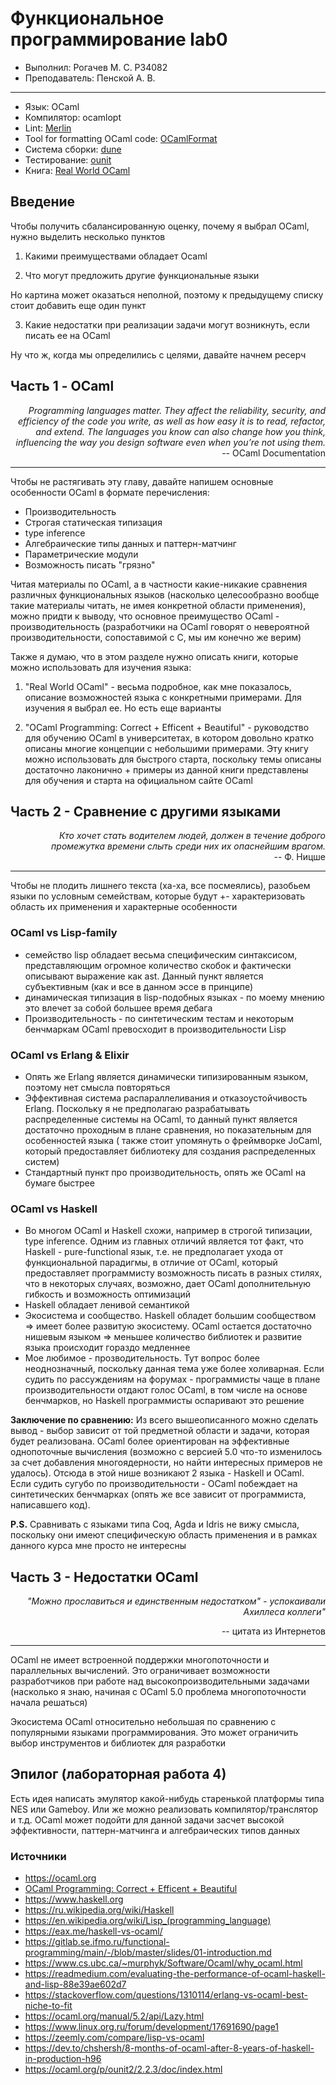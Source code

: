 # Функциональное программирование lab0

- Выполнил: Рогачев М. С. P34082
- Преподаватель: Пенской А. В.
***

- Язык: OCaml
- Компилятор: ocamlopt
- Lint: [Merlin](https://ocaml.org/p/merlin/latest)
- Tool for formatting OCaml code: [OCamlFormat](https://ocaml.org/p/ocamlformat/latest)
- Система сборки: [dune](https://github.com/ocaml/dune)
- Тестирование: [ounit](https://ocaml.org/p/ounit2/latest)
- Книга: [Real World OCaml](https://www.cambridge.org/core/services/aop-cambridge-core/content/view/052E4BCCB09D56A0FE875DD81B1ED571/9781009125802AR.pdf/Real_World_OCaml__Functional_Programming_for_the_Masses.pdf?event-type=FTLA)

## Введение
Чтобы получить сбалансированную оценку, почему я выбрал OCaml, нужно выделить несколько пунктов

1. Какими преимуществами обладает Ocaml

2. Что могут предложить другие функциональные языки

Но картина может оказаться неполной, поэтому к предыдущему списку стоит добавить еще один пункт

3. Какие недостатки при реализации задачи могут возникнуть, если писать ее на OCaml

Ну что ж, когда мы определились с целями, давайте начнем ресерч

## Часть 1 - OCaml

<div style="text-align: right"> 
<i>Programming languages matter. They affect the reliability, security, and efficiency of the code you write, as well as how easy it is to read, refactor, and extend. The languages you know can also change how you think, influencing the way you design software even when you’re not using them.
</i>
</div>


<div style="text-align: right"> 
 -- OCaml Documentation 
</div>

***

Чтобы не растягивать эту главу, давайте напишем основные особенности OCaml в формате перечисления:

- Производительность
- Строгая статическая типизация
- type inference
- Алгебраические типы данных и паттерн-матчинг
- Параметрические модули
- Возможность писать "грязно"

Читая материалы по OCaml, а в частности какие-никакие сравнения различных функциональных языков (насколько целесообразно вообще такие материалы читать, не имея конкретной области применения), можно придти к выводу, что основное преимущество OCaml - производительность (разработчики на OCaml говорят о невероятной производительности, сопоставимой с C, мы им конечно же верим)

Также я думаю, что в этом разделе нужно описать книги, которые можно использовать для изучения языка: 
1. "Real World OCaml" - весьма подробное, как мне показалось, описание возможностей языка с конкретными примерами. Для изучения я выбрал ее. Но есть еще варианты

2. "OCaml Programming: Correct + Efficent + Beautiful" - руководство для обучению OCaml в университетах, в котором довольно кратко описаны многие концепции с небольшими примерами. Эту книгу можно использовать для быстрого старта, поскольку темы описаны достаточно лаконично + примеры из данной книги представлены для обучения и старта на официальном сайте OCaml


## Часть 2 - Сравнение с другими языками

<div style="text-align: right"><i> Кто хочет стать водителем людей, должен в течение доброго промежутка времени слыть среди них их опаснейшим врагом.
</i>
</div>


<div style="text-align: right">
-- Ф. Ницше
</div>

***

Чтобы не плодить лишнего текста (ха-ха, все посмеялись), разобьем языки по условным семействам, которые будут +- характеризовать область их применения и характерные особенности

 ### OCaml vs Lisp-family
 - семейство lisp обладает весьма специфическим синтаксисом, представляющим огромное количество скобок и фактически описывают выражение как ast. Данный пункт является субъективным (как и все в данном эссе в принципе) 
 - динамическая типизация в lisp-подобных языках - по моему мнению это влечет за собой большее время дебага
 - Производительность - по синтетическим тестам и некоторым бенчмаркам OCaml превосходит в производительности Lisp

 ### OCaml vs Erlang & Elixir
 - Опять же Erlang является динамически типизированным языком, поэтому нет смысла повторяться
 - Эффективная система распараллеливания и отказоустойчивость Erlang. Поскольку я не предполагаю разрабатывать распределенные системы на OCaml, то данный пункт является достаточно проходным в плане сравнения, но показательным для особенностей языка ( также стоит упомянуть о фреймворке JoCaml, который предоставляет библиотеку для создания распределенных систем)
 - Стандартный пункт про производительность, опять же OCaml на бумаге быстрее

 ### OCaml vs Haskell
 - Во многом OCaml и Haskell схожи, например в строгой типизации, type inference. Одним из главных отличий является тот факт, что Haskell - pure-functional язык, т.е. не предполагает ухода от функциональной парадигмы, в отличие от OCaml, который предоставляет программисту возможность писать в разных стилях, что в некоторых случаях, возможно, дает OCaml дополнительную гибкость и возможность оптимизаций
 - Haskell обладает ленивой семантикой
 - Экосистема и сообщество. Haskell обладет большим сообществом => имеет более развитую экосистему. OCaml остается достаточно нишевым языком => меньшее количество библиотек и развитие языка происходит гораздо медленнее
 - Мое любимое - прозводительность. Тут вопрос более неоднозначный, поскольку данная тема уже более холиварная. Если судить по рассуждениям на форумах - программисты чаще в плане производительности отдают голос OCaml, в том числе на основе бенчмарков, но Haskell программисты оспаривают это решение
 
<b>Заключение по сравнению:</b> Из всего вышеописанного можно сделать вывод - выбор зависит от той предметной области и задачи, которая будет реализована. OCaml более ориентирован на эффективные однопоточные вычисления (возможно с версией 5.0 что-то изменилось за счет добавления многоядерности, но найти интересных примеров не удалось). Отсюда в этой нише возникают 2 языка - Haskell и OCaml. Если судить сугубо по производительности - OCaml побеждает на синтетических бенчмарках (опять же все зависит от программиста, написавшего код).

<b>P.S.</b>
 Сравнивать с языками типа Coq, Agda и Idris не вижу смысла, поскольку они имеют специфическую область применения и в рамках данного курса мне просто не интересны

## Часть 3 - Недостатки OCaml
<div style="text-align: right">
<i>"Можно прославиться и единственным недостатком" - успокаивали Ахиллеса коллеги"
</i>
</div>


<p style="text-align: right;">
-- цитата из Интернетов
</p>

***

OCaml не имеет встроенной поддержки многопоточности и параллельных вычислений. Это ограничивает возможности разработчиков при работе над высокопроизводительными задачами (насколько я знаю, начиная с OCaml 5.0 проблема многопоточности начала решаться)

Экосистема OCaml относительно небольшая по сравнению с популярными языками программирования. Это может ограничить выбор инструментов и библиотек для разработки


## Эпилог (лабораторная работа 4)

Есть идея написать эмулятор какой-нибудь старенькой платформы типа NES или Gameboy. Или же можно реализовать компилятор/транслятор и т.д. OCaml может подойти для данной задачи засчет высокой эффективности, паттерн-матчинга и алгебраических типов данных

### Источники
- https://ocaml.org
- [OCaml Programming: Correct + Efficent + Beautiful](https://cs3110.github.io/textbook/cover.html)
- https://www.haskell.org
- https://ru.wikipedia.org/wiki/Haskell
- https://en.wikipedia.org/wiki/Lisp_(programming_language)
- https://eax.me/haskell-vs-ocaml/
- https://gitlab.se.ifmo.ru/functional-programming/main/-/blob/master/slides/01-introduction.md
- https://www.cs.ubc.ca/~murphyk/Software/Ocaml/why_ocaml.html
- https://readmedium.com/evaluating-the-performance-of-ocaml-haskell-and-lisp-88e39ae602d7
- https://stackoverflow.com/questions/1310114/erlang-vs-ocaml-best-niche-to-fit
- https://ocaml.org/manual/5.2/api/Lazy.html
- https://www.linux.org.ru/forum/development/17691690/page1
- https://zeemly.com/compare/lisp-vs-ocaml
- https://dev.to/chshersh/8-months-of-ocaml-after-8-years-of-haskell-in-production-h96
- https://ocaml.org/p/ounit2/2.2.3/doc/index.html

